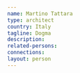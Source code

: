```yaml
---
name: Martino Tattara
type: architect
country: Italy
tagline: Dogma
description:
related-persons:
connections:
layout: person
---
```


